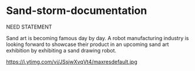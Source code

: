 # Sand-storm-documentation
NEED STATEMENT

Sand art is becoming famous day by day. A robot manufacturing industry is looking forward to showcase their product in an upcoming sand art exhibition by exhibiting a  sand drawing robot.

https://i.ytimg.com/vi/JSsjwXvqVt4/maxresdefault.jpg
